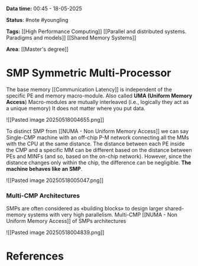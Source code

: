 **Data time:** 00:45 - 18-05-2025

**Status**: #note #youngling 

**Tags:** [[High Performance Computing]] [[Parallel and distributed systems. Paradigms and models]] [[Shared Memory Systems]]

**Area**: [[Master's degree]]
# SMP Symmetric Multi-Processor

The base memory [[Communication Latency]] is independent of the specific PE and memory macro-module. Also called **UMA (Uniform Memory Access**) Macro-modules are mutually interleaved (i.e., logically they act as a unique memory) It does not matter where you put data.

![[Pasted image 20250518004655.png]]

To distinct SMP from [[NUMA - Non Uniform Memory Access]] we can say Single-CMP machine with an off-chip P-M network connecting all the MMs with the CPU at the same distance. The distance between each PE inside the CMP and a specific MM can be different based on the distance between PEs and MINFs (and so, based on the on-chip network). However, since the distance changes only within the chip, the difference can be negligible. **The machine behaves like an SMP**.

![[Pasted image 20250518005047.png]]
### Multi-CMP Architectures
SMPs are often considered as «building blocks» to design larger shared-memory systems with very high parallelism. Multi-CMP [[NUMA - Non Uniform Memory Access]] of SMPs architectures

![[Pasted image 20250518004839.png]]
# References
